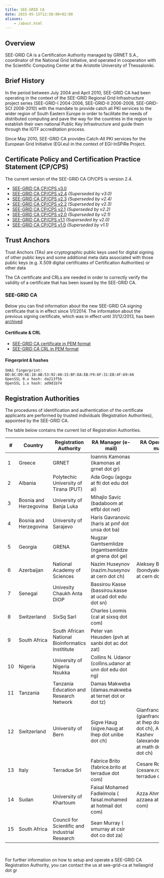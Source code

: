 ```yaml
---
title: SEE-GRID CA
date: 2015-05-15T12:50:00+02:00
aliases:
    - /about.html
---
```



## Overview

SEE-GRID CA is a Certification Authority managed by GRNET S.A., coordinator of the National Grid Initiative, and operated in cooperation with the Scientific Computing Center at the Aristotle University of Thessaloniki.

## Brief History

In the period between July 2004 and April 2010, SEE-GRID CA had been operating in the context of the SEE-GRID Regional Grid Infrastructure project series (SEE-GRID-I 2004-2006, SEE-GRID-II 2006-2008, SEE-GRID-SCI 2008-2010) with the mandate to provide catch all PKI services to the wider region of South Eastern Europe in order to facilitate the needs of distributed computing and pave the way for the countries in the region to establish their own national Public Key Infrastructure and guide them through the IGTF accreditation process.

Since May 2010, SEE-GRID CA provides Catch-All PKI services for the European Grid Initiative (EGI.eu) in the context of EGI-InSPiRe Project.

## Certificate Policy and Certification Practice Statement (CP/CPS)

The current version of the SEE-GRID CA CP/CPS is version 2.4.

* [SEE-GRID CA CP/CPS v3.0][cps30]
* [SEE-GRID CA CP/CPS v2.4][cps24] _(Superseded by v3.0)_
* [SEE-GRID CA CP/CPS v2.3][cps23] _(Superseded by v2.4)_
* [SEE-GRID CA CP/CPS v2.2][cps22] _(Superseded by v2.3)_
* [SEE-GRID CA CP/CPS v2.1][cps21] _(Superseded by v2.2)_
* [SEE-GRID CA CP/CPS v2.0][cps20] _(Superseded by v2.1)_
* [SEE-GRID CA CP/CPS v1.1][cps11] _(Superseded by v2.0)_
* [SEE-GRID CA CP/CPS v1.0][cps10] _(Superseded by v1.1)_

[cps30]: /assets/SEE-GRID-CA-CP-CPS-3.0.pdf
[cps24]: /assets/SEE-GRID-CA-CP-CPS-2.4.pdf
[cps23]: /assets/SEE-GRID-CA-CP-CPS-2.3.pdf
[cps22]: /assets/SEE-GRID-CA-CP-CPS-2.2.pdf
[cps21]: /assets/SEE-GRID-CA-CP-CPS-2.1.pdf
[cps20]: /assets/SEE-GRID-CA-CP-CPS-2.0.pdf
[cps11]: /assets/SEE-GRID-CA-CP-CPS-1.1.pdf
[cps10]: /assets/SEE-GRID-CA-CP-CPS-1.0.pdf

## Trust Anchors

Trust Anchors (TAs) are cryptographic public keys used for digital signing of other public keys and some additional meta data associated with those public keys (e.g. X.509 digital certificates of Certification Authorities) or other data

The CA certificate and CRLs are needed in order to correctly verify the validity of a certificate that has been issued by the SEE-GRID CA.

### SEE-GRID CA

Below you can find information about the new SEE-GRID CA signing certificate that is in effect since 1/1/2014. The information about the previous signing certificate, which was in effect until 31/12/2013, has been [archived]

[archived]: /see-grid-ca-2004-2013.html

#### Certificate & CRL

* [SEE-GRID CA certificate in PEM format][cert-pem]
* [SEE-GRID CA CRL in PEM format][crl-pem]

[cert-pem]: http://crl.hellasgrid.gr/seegrid-ca-2013/cert.pem
[crl-pem]: http://crl.hellasgrid.gr/seegrid-ca-2013/crl-v2.pem

#### Fingerprint & hashes

    SHA1 fingerprint: DD:8C:D9:6E:18:AB:53:92:40:15:BF:DA:EB:F9:6F:31:EB:4F:69:66 
    OpenSSL 0.x hash: da213f5b
    OpenSSL 1.x hash: ad9d1b74

## Registration Authorities

The procedures of identification and authentication of the certificate applicants are performed by trusted individuals (Registration Authorities), appointed by the SEE-GRID CA.

The table below contains the current list of Registration Authorities. 


| #  | Country                | Registration Authority                             | RA Manager (e-mail)                                      | RA Operator (e-mail)                                         |
|----|------------------------|----------------------------------------------------|----------------------------------------------------------|--------------------------------------------------------------|
| 1  | Greece                 | GRNET                                              | Ioannis Kamonas (ikamonas at grnet dot gr)               |                                                              |
| 2  | Albania                | Polytechic University of Tirana (PUT)              | Ada Gogu (agogu at fti dot edu dot al)                   |                                                              |
| 3  | Bosnia and Herzegovina | University of Banja Luka                           | Mihajlo Savic (badaboom at etfbl dot net)                |                                                              |
| 4  | Bosnia and Herzegovina | University of Sarajevo                             | Haris Gavranovic (haris at pmf dot unsa dot ba)          |                                                              |
| 5  | Georgia                | GRENA                                              | Nugzar Gamtsemlidze (ngamtsemlidze at grena dot ge)      |                                                              |
| 6  | Azerbaijan             | National Academy of Sciences                       | Nazim Huseynov (nazim.huseynov at cern dot ch)    		  | Aleksey Bondyakov (bondyakov.aleksey at cern dot ch)         |
| 7  | Senegal                | Univesity Chaukh Anta DIOP                         | Bassirou Kasse (bassirou.kasse at ucad dot edu dot sn)   |                                                              |
| 8  | Switzerland            | SixSq Sarl                                         | Charles Loomis (cal at sixsq dot com)                    |                                                              |
| 9  | South Africa           | South African National Bioinformatics Instititute  | Peter van Heusden (pvh at sanbi dot ac dot zat)          |                                                              |
| 10 | Nigeria                | University of Nigeria Nsukka                       | Collins N. Udanor (collins.udanor at unn dot edu dot ng) |                                                              |
| 11 | Tanzania               | Tanzania Education and Research Network            | Damas Makweba (damas.makweba at ternet dot or dot tz)    |                                                              |
| 12 | Switzerland            | University of Bern                                 | Sigve Haug (sigve.haug at lhep dot unibe dot ch)         | Gianfranco Sciacca (gianfranco.sciacca at lhep dot unibe dot ch), Alexander Kashev (alexander.kashev at math dot unibe dot ch) |
| 13 | Italy                  | Terradue Srl                                       | Fabrice Brito (fabrice.brito at terradue dot com)        | Cesare Rossi (cesare.rossi at terradue dot com)              |
| 14 | Sudan                  | University of Khartoum                             | Faisal Mohamed Fadlelmola ( faisal.mohamed at hotmail dot com) | Azza Ahmed ( azzaea at gmail dot com)                  |
| 15 | South Africa           | Council for Scientific and Industrial Research     | Sean Murray ( smurray at csir dot co dot za)  |     |

 <br />

For further information on how to setup and operate a SEE-GRID CA Registration Authority, you can contact the us at see-grid-ca at hellasgrid dot gr
